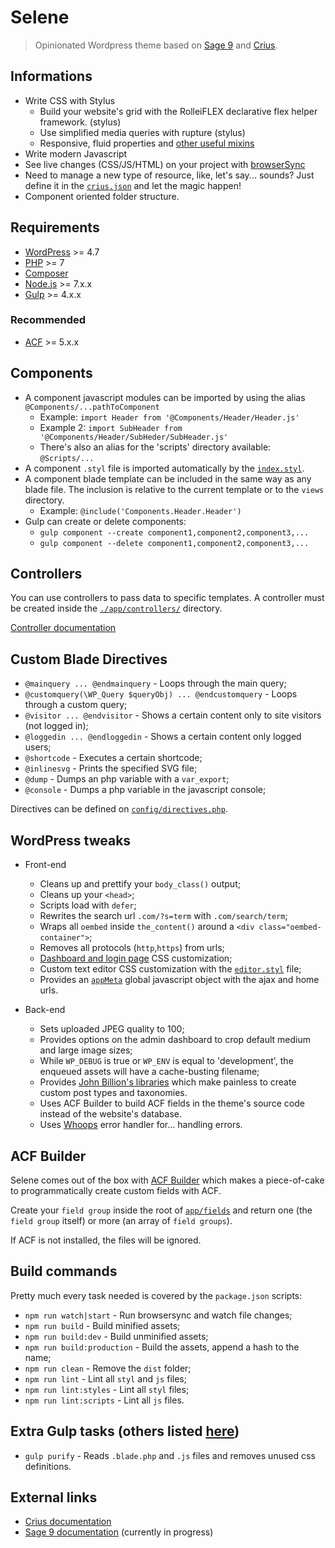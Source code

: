 # Selene

> Opinionated Wordpress theme based on [Sage 9](https://github.com/roots/sage/) and [Crius](https://github.com/kaisermann/crius).

## Informations

- Write CSS with Stylus
  - Build your website's grid with the RolleiFLEX declarative flex helper framework. (stylus)
  - Use simplified media queries with rupture (stylus)
  - Responsive, fluid properties and [other useful mixins](https://github.com/kaisermann/crius/blob/master/assets/styles/config/mixins.styl)
- Write modern Javascript
- See live changes (CSS/JS/HTML) on your project with [browserSync](https://www.browsersync.io/)
- Need to manage a new type of resource, like, let's say... sounds? Just define it in the [`crius.json`](https://github.com/kaisermann/crius/blob/master/crius.json) and let the magic happen!
- Component oriented folder structure.

## Requirements

- [WordPress](https://wordpress.org/) >= 4.7
- [PHP](http://php.net/manual/en/install.php) >= 7
- [Composer](https://getcomposer.org/download/)
- [Node.js](http://nodejs.org/) >= 7.x.x
- [Gulp](https://www.liquidlight.co.uk/blog/article/how-do-i-update-to-gulp-4/) >= 4.x.x

### Recommended

- [ACF](https://www.advancedcustomfields.com/) >= 5.x.x

## Components

- A component javascript modules can be imported by using the alias `@Components/...pathToComponent`
  - Example: `import Header from '@Components/Header/Header.js'`
  - Example 2: `import SubHeader from '@Components/Header/SubHeder/SubHeader.js'`
  - There's also an alias for the 'scripts' directory available: `@Scripts/...`
- A component `.styl` file is imported automatically by the [`index.styl`](https://github.com/kaisermann/selene/blob/master/resources/assets/styles/index.styl).
- A component blade template can be included in the same way as any blade file. The inclusion is relative to the current template or to the `views` directory.
  - Example: `@include('Components.Header.Header')`
- Gulp can create or delete components:
  - `gulp component --create component1,component2,component3,...`
  - `gulp component --delete component1,component2,component3,...`

## Controllers

You can use controllers to pass data to specific templates. A controller must be created inside the [`./app/controllers/`](https://github.com/kaisermann/selene/blob/master/app/controllers/) directory.

[Controller documentation](https://github.com/soberwp/controller)

## Custom Blade Directives

- `@mainquery ... @endmainquery` - Loops through the main query;
- `@customquery(\WP_Query $queryObj) ... @endcustomquery` - Loops through a custom query;
- `@visitor ... @endvisitor` - Shows a certain content only to site visitors (not logged in);
- `@loggedin ... @endloggedin` - Shows a certain content only logged users;
- `@shortcode` - Executes a certain shortcode;
- `@inlinesvg` - Prints the specified SVG file;
- `@dump` - Dumps an php variable with a `var_export`;
- `@console` - Dumps a php variable in the javascript console;

Directives can be defined on [`config/directives.php`](https://github.com/kaisermann/selene/blob/master/config/directives.php).

## WordPress tweaks

- Front-end
  - Cleans up and prettify your `body_class()` output;
  - Cleans up your `<head>`;
  - Scripts load with `defer`;
  - Rewrites the search url `.com/?s=term` with `.com/search/term`;
  - Wraps all `oembed` inside `the_content()` around a `<div class="oembed-container">`;
  - Removes all protocols (`http`,`https`) from urls;
  - [Dashboard and login page]((https://github.com/kaisermann/selene/blob/master/resources/assets/styles/wordpress/dashboard-login/config.styl)) CSS customization;
  - Custom text editor CSS customization with the [`editor.styl`](https://github.com/kaisermann/selene/blob/master/resources/assets/styles/wordpress/editor.styl) file;
  - Provides an [`appMeta`](https://github.com/kaisermann/selene/blob/master/app/setup.php#L113) global javascript object with the ajax and home urls.

- Back-end
  - Sets uploaded JPEG quality to 100;
  - Provides options on the admin dashboard to crop default medium and large image sizes;
  - While `WP_DEBUG` is true or `WP_ENV` is equal to 'development', the enqueued assets will have a cache-busting filename;
  - Provides [John Billion's libraries](https://github.com/johnbillion/extended-cpts) which make painless to create custom post types and taxonomies.
  - Uses ACF Builder to build ACF fields in the theme's source code instead of the website's database.
  - Uses [Whoops](https://github.com/filp/whoops) error handler for... handling errors.

## ACF Builder

Selene comes out of the box with [ACF Builder](https://github.com/StoutLogic/acf-builder) which makes a piece-of-cake to programmatically create custom fields with ACF.

Create your `field group` inside the root of [`app/fields`](https://github.com/kaisermann/selene/blob/master/app/fields) and return one (the `field group` itself) or more (an array of `field groups`).

If ACF is not installed, the files will be ignored.

## Build commands

Pretty much every task needed is covered by the `package.json` scripts:

- `npm run watch|start` - Run browsersync and watch file changes;
- `npm run build` - Build minified assets;
- `npm run build:dev` - Build unminified assets;
- `npm run build:production` - Build the assets, append a hash to the name;
- `npm run clean` - Remove the `dist` folder;
- `npm run lint` - Lint all `styl` and `js` files;
- `npm run lint:styles` - Lint all `styl` files;
- `npm run lint:scripts` - Lint all `js` files.

## Extra Gulp tasks (others listed [here](https://github.com/kaisermann/crius))

- `gulp purify` - Reads `.blade.php` and `.js` files and removes unused css definitions.

## External links

- [Crius documentation](https://github.com/kaisermann/crius)
- [Sage 9 documentation](https://github.com/roots/docs/tree/sage-9/sage) (currently in progress)
